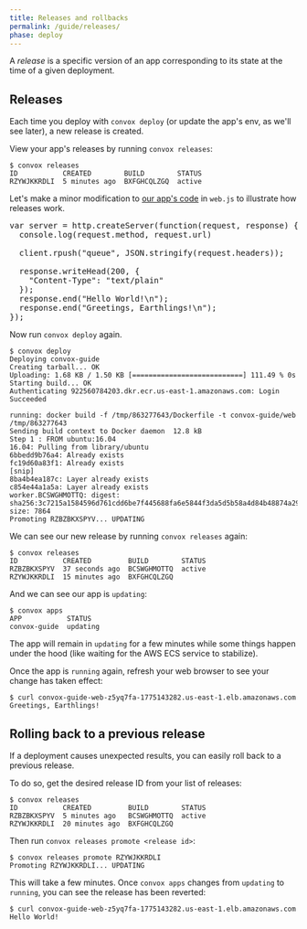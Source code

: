 ```yaml
---
title: Releases and rollbacks
permalink: /guide/releases/
phase: deploy
---
```


A _release_ is a specific version of an app corresponding to its state at the time of a given deployment.

## Releases

Each time you deploy with `convox deploy` (or update the app's env, as we'll see later), a new release is created.

View your app's releases by running `convox releases`:

```
$ convox releases
ID           CREATED        BUILD        STATUS
RZYWJKKRDLI  5 minutes ago  BXFGHCQLZGQ  active
```

Let's make a minor modification to [our app's code](https://github.com/convox-examples/convox-guide/) in `web.js` to illustrate how releases work.


<pre class="file web.js" title="web.js">
<span class="diff-u">var server = http.createServer(function(request, response) {</span>
<span class="diff-u">  console.log(request.method, request.url)</span>
<span class="diff-u"></span>
<span class="diff-u">  client.rpush("queue", JSON.stringify(request.headers));</span>
<span class="diff-u"></span>
<span class="diff-u">  response.writeHead(200, {</span>
<span class="diff-u">    "Content-Type": "text/plain"</span>
<span class="diff-u">  });</span>
<span class="diff-r">  response.end("Hello World!\n");</span>
<span class="diff-a">  response.end("Greetings, Earthlings!\n");</span>
<span class="diff-u">});</span>
</pre>

Now run `convox deploy` again.

```
$ convox deploy
Deploying convox-guide
Creating tarball... OK
Uploading: 1.68 KB / 1.50 KB [===========================] 111.49 % 0s
Starting build... OK
Authenticating 922560784203.dkr.ecr.us-east-1.amazonaws.com: Login Succeeded

running: docker build -f /tmp/863277643/Dockerfile -t convox-guide/web /tmp/863277643
Sending build context to Docker daemon  12.8 kB
Step 1 : FROM ubuntu:16.04
16.04: Pulling from library/ubuntu
6bbedd9b76a4: Already exists
fc19d60a83f1: Already exists
[snip]
8ba4b4ea187c: Layer already exists
c854e44a1a5a: Layer already exists
worker.BCSWGHMOTTQ: digest: sha256:3c7215a1584596d761cdd6be7f445688fa6e5844f3da5d5b58a4d84b48874a29 size: 7864
Promoting RZBZBKXSPYV... UPDATING
```

We can see our new release by running `convox releases` again:

```
$ convox releases
ID           CREATED         BUILD        STATUS
RZBZBKXSPYV  37 seconds ago  BCSWGHMOTTQ  active
RZYWJKKRDLI  15 minutes ago  BXFGHCQLZGQ
```

And we can see our app is `updating`:

```
$ convox apps
APP           STATUS
convox-guide  updating
```

The app will remain in `updating` for a few minutes while some things happen under the hood (like waiting for the AWS ECS service to stabilize).

Once the app is `running` again, refresh your web browser to see your change has taken effect:

```
$ curl convox-guide-web-z5yq7fa-1775143282.us-east-1.elb.amazonaws.com
Greetings, Earthlings!
```


## Rolling back to a previous release

If a deployment causes unexpected results, you can easily roll back to a previous release.

To do so, get the desired release ID from your list of releases:

```
$ convox releases
ID           CREATED         BUILD        STATUS
RZBZBKXSPYV  5 minutes ago   BCSWGHMOTTQ  active
RZYWJKKRDLI  20 minutes ago  BXFGHCQLZGQ
```

Then run `convox releases promote <release id>`:

```
$ convox releases promote RZYWJKKRDLI
Promoting RZYWJKKRDLI... UPDATING
```

This will take a few minutes. Once `convox apps` changes from `updating` to `running`, you can see the release has been reverted:

```
$ curl convox-guide-web-z5yq7fa-1775143282.us-east-1.elb.amazonaws.com
Hello World!
```

